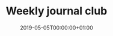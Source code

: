 ---
date: "2019-05-05T00:00:00+01:00"
draft: false
linktitle: Journal club
menu:
  Orthopaedic Notes:
    parent: Journal presentations
    weight: 1
title: Weekly journal club
toc: true
type: docs
weight: 1
---